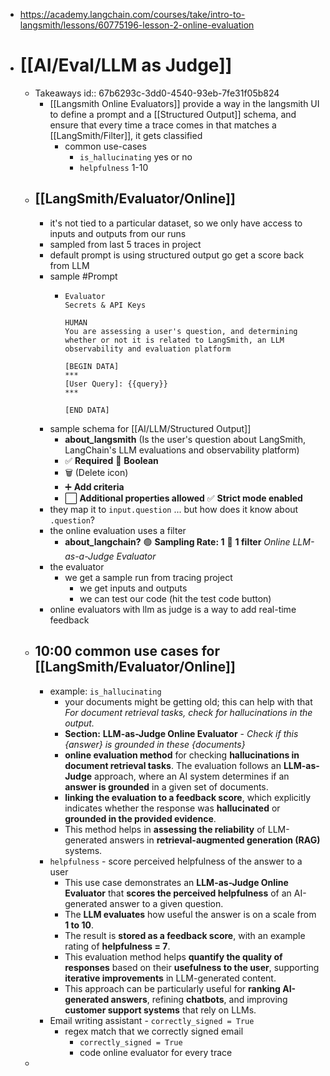 - https://academy.langchain.com/courses/take/intro-to-langsmith/lessons/60775196-lesson-2-online-evaluation
- # [[AI/Eval/LLM as Judge]]
	- Takeaways
	  id:: 67b6293c-3dd0-4540-93eb-7fe31f05b824
		- [[Langsmith Online Evaluators]] provide a way in the langsmith UI to define a prompt and a [[Structured Output]] schema, and ensure that every time a trace comes in that matches a [[LangSmith/Filter]], it gets classified
			- common use-cases
				- `is_hallucinating` yes or no
				- `helpfulness` 1-10
	- ## [[LangSmith/Evaluator/Online]]
		- it's not tied to a particular dataset, so we only have access to inputs and outputs from our runs
		- sampled from last 5 traces in project
		- default prompt is using structured output go get a score back from LLM
		- sample #Prompt
			- ```
			  Evaluator
			  Secrets & API Keys
			  
			  HUMAN
			  You are assessing a user's question, and determining whether or not it is related to LangSmith, an LLM observability and evaluation platform
			  
			  [BEGIN DATA]
			  ***
			  [User Query]: {{query}}
			  ***
			  
			  [END DATA]
			  ```
		- sample schema for [[AI/LLM/Structured Output]]
			- **about_langsmith**
			  (Is the user's question about LangSmith, LangChain's LLM evaluations and observability platform)
			- ✅ **Required**
			  🔽 **Boolean**
			- 🗑️ (Delete icon)
			- ➕ **Add criteria**
			- ⬜ **Additional properties allowed**
			  ✅ **Strict mode enabled**
		- they map it to `input.question` ... but how does it know about `.question`?
		- the online evaluation uses a filter
			- **about_langchain?** 🟢 **Sampling Rate: 1** 🔽 **1 filter**
			  *Online LLM-as-a-Judge Evaluator*
		- the evaluator
			- we get a sample run from tracing project
				- we get inputs and outputs
				- we can test our code (hit the test code button)
		- online evaluators with llm as judge is a way to add real-time feedback
	- ## 10:00 common use cases for [[LangSmith/Evaluator/Online]]
		- example: `is_hallucinating`
			- your documents might be getting old; this can help with that
			  *For document retrieval tasks, check for hallucinations in the output.*
			- **Section:**
			  **LLM-as-Judge Online Evaluator** - *Check if this {answer} is grounded in these {documents}*
			- **online evaluation method** for checking **hallucinations in document retrieval tasks**. The evaluation follows an **LLM-as-Judge** approach, where an AI system determines if an **answer is grounded** in a given set of documents.
			- **linking the evaluation to a feedback score**, which explicitly indicates whether the response was **hallucinated** or **grounded in the provided evidence**.
			- This method helps in **assessing the reliability** of LLM-generated answers in **retrieval-augmented generation (RAG)** systems.
		- `helpfulness` - score perceived helpfulness of the answer to a user
			- This use case demonstrates an **LLM-as-Judge Online Evaluator** that **scores the perceived helpfulness** of an AI-generated answer to a given question.
			- The **LLM evaluates** how useful the answer is on a scale from **1 to 10**.
			- The result is **stored as a feedback score**, with an example rating of **helpfulness = 7**.
			- This evaluation method helps **quantify the quality of responses** based on their **usefulness to the user**, supporting **iterative improvements** in LLM-generated content.
			- This approach can be particularly useful for **ranking AI-generated answers**, refining **chatbots**, and improving **customer support systems** that rely on LLMs.
		- Email writing assistant - `correctly_signed = True`
			- regex match that we correctly signed email
				- `correctly_signed = True`
				- code online evaluator for every trace
	-